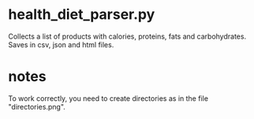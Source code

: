 # health_diet_parser.py
Сollects a list of products with calories, proteins, fats and carbohydrates. Saves in csv, json and html files.

# notes
To work correctly, you need to create directories as in the file "directories.png".

